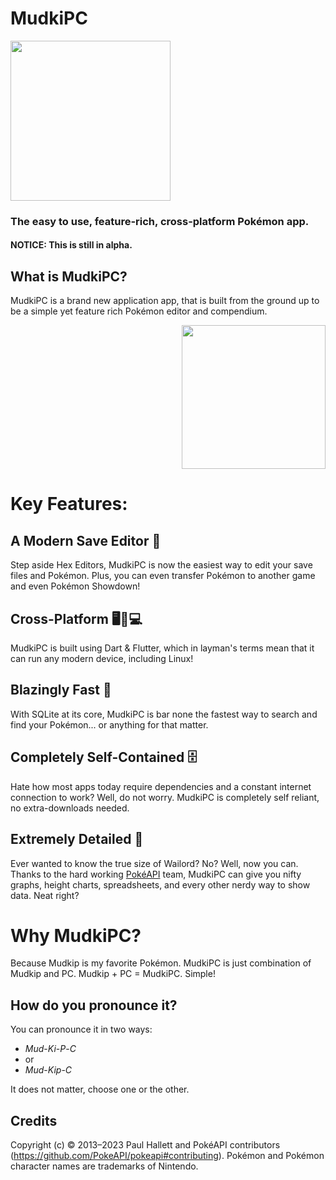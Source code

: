 # MudkiPC
  <img src="https://wiki.pokemon3d.net/images/a/ae/Mudkip.png" width="256" height="256" border="0"/>

### The easy to use, feature-rich, cross-platform Pokémon app.

#### NOTICE: This is still in alpha.
What is MudkiPC?
-
MudkiPC is a brand new application app, that is built from the ground up to be a simple yet feature rich Pokémon editor and compendium.

<p align="right"><img src="https://i.pinimg.com/originals/9b/c3/10/9bc31023146c13370fb2ec9418eb3eaf.png" width="230" height="230" border="0"/>
</p>


# Key Features:

## A Modern Save Editor 📝
Step aside Hex Editors, MudkiPC is now the easiest way to edit your save files and Pokémon. Plus, you can even transfer Pokémon to another game and even Pokémon Showdown!

## Cross-Platform 🖥️📱💻
MudkiPC is built using Dart & Flutter, which in layman's terms mean that it can run any modern device, including Linux!

## Blazingly Fast 🚀
With SQLite at its core, MudkiPC is bar none the fastest way to search and find your Pokémon... or anything for that matter.

## Completely Self-Contained 🗄️
Hate how most apps today require dependencies and a constant internet connection to work? Well, do not worry. MudkiPC is completely self reliant, no extra-downloads needed.

## Extremely Detailed 🔎
Ever wanted to know the true size of Wailord? No? Well, now you can. Thanks to the hard working [PokéAPI](https://github.com/PokeAPI/pokeapi?tab=readme-ov-file) team, MudkiPC can give you nifty graphs, height charts, spreadsheets, and every other nerdy way to show data. Neat right?

# Why MudkiPC?
Because Mudkip is my favorite Pokémon. MudkiPC is just combination of Mudkip and PC. Mudkip + PC = MudkiPC. Simple!

## How do you pronounce it?
You can pronounce it in two ways:
- *Mud*-*Ki*-*P*-*C*
- or
- *Mud*-*Kip*-*C*

It does not matter, choose one or the other.

## Credits
Copyright (c) © 2013–2023 Paul Hallett and PokéAPI contributors (https://github.com/PokeAPI/pokeapi#contributing). Pokémon and Pokémon character names are trademarks of Nintendo.
